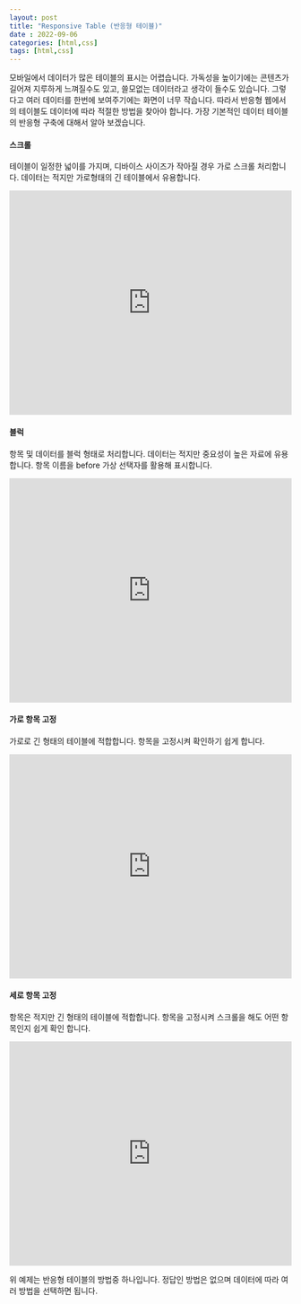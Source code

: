 ```yaml
---
layout: post
title: "Responsive Table (반응형 테이블)"
date : 2022-09-06
categories: [html,css]
tags: [html,css]
---
```


모바일에서 데이터가 많은 테이블의 표시는 어렵습니다.
가독성을 높이기에는 콘텐츠가 길어져 지루하게 느껴질수도 있고, 쓸모없는 데이터라고 생각이 들수도 있습니다.
그렇다고 여러 데이터를 한번에 보여주기에는 화면이 너무 작습니다.
따라서 반응형 웹에서의 테이블도 데이터에 따라 적절한 방법을 찾아야 합니다.
가장 기본적인 데이터 테이블의 반응형 구축에 대해서 알아 보겠습니다.

#### 스크롤

테이블이 일정한 넓이를 가지며, 디바이스 사이즈가 작아질 경우 가로 스크롤 처리합니다.
데이터는 적지만 가로형태의 긴 테이블에서 유용합니다.

<iframe height="400" style="width: 100%;" scrolling="no" title="RWD Table" src="https://codepen.io/yonghap/embed/ExyZjvY?height=265&theme-id=dark&default-tab=html,result" frameborder="no" loading="lazy" allowtransparency="true" allowfullscreen="true">
  See the Pen <a href='https://codepen.io/yonghap/pen/ExyZjvY'>RWD Table</a> by Yonghap
  (<a href='https://codepen.io/yonghap'>@yonghap</a>) on <a href='https://codepen.io'>CodePen</a>.
</iframe>


#### 블럭

항목 및 데이터를 블럭 형태로 처리합니다.
데이터는 적지만 중요성이 높은 자료에 유용합니다.
항목 이름을 before 가상 선택자를 활용해 표시합니다.


<iframe height="400" style="width: 100%;" scrolling="no" title="Rwd Table" src="https://codepen.io/yonghap/embed/MWeJwEL?height=265&theme-id=dark&default-tab=css,result" frameborder="no" loading="lazy" allowtransparency="true" allowfullscreen="true">
  See the Pen <a href='https://codepen.io/yonghap/pen/MWeJwEL'>Rwd Table</a> by Yonghap
  (<a href='https://codepen.io/yonghap'>@yonghap</a>) on <a href='https://codepen.io'>CodePen</a>.
</iframe>

#### 가로 항목 고정

가로로 긴 형태의 테이블에 적합합니다.
항목을 고정시켜 확인하기 쉽게 합니다.

<iframe height="400" style="width: 100%;" scrolling="no" title="RWD Table" src="https://codepen.io/yonghap/embed/bGegdaM?height=265&theme-id=dark&default-tab=html,result" frameborder="no" loading="lazy" allowtransparency="true" allowfullscreen="true">
  See the Pen <a href='https://codepen.io/yonghap/pen/bGegdaM'>RWD Table</a> by Yonghap
  (<a href='https://codepen.io/yonghap'>@yonghap</a>) on <a href='https://codepen.io'>CodePen</a>.
</iframe>

#### 세로 항목 고정

항목은 적지만 긴 형태의 테이블에 적합합니다.
항목을 고정시켜 스크롤을 해도 어떤 항목인지 쉽게 확인 합니다.

<iframe height="400" style="width: 100%;" scrolling="no" title="RWD Table" src="https://codepen.io/yonghap/embed/wvWgaym?height=265&theme-id=dark&default-tab=html,result" frameborder="no" loading="lazy" allowtransparency="true" allowfullscreen="true">
  See the Pen <a href='https://codepen.io/yonghap/pen/wvWgaym'>RWD Table</a> by Yonghap
  (<a href='https://codepen.io/yonghap'>@yonghap</a>) on <a href='https://codepen.io'>CodePen</a>.
</iframe>


위 예제는 반응형 테이블의 방법중 하나입니다.
정답인 방법은 없으며 데이터에 따라 여러 방법을 선택하면 됩니다.